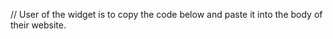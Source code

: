 // User of the widget is to copy the code below and paste it into the body of their website.

<!-- from Js Deliver -->
<script type="module" src="https://cdn.jsdelivr.net/gh/Sqweya-AI/elli-widget@main/main.js"></script>

<!-- from github pages -->
<script type="module" src="https://sqweya-ai.github.io/elli-widget/main.js"></script>